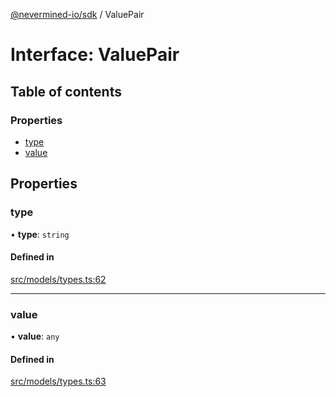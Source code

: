 [@nevermined-io/sdk](../code-reference.md) / ValuePair

# Interface: ValuePair

## Table of contents

### Properties

- [type](ValuePair.md#type)
- [value](ValuePair.md#value)

## Properties

### type

• **type**: `string`

#### Defined in

[src/models/types.ts:62](https://github.com/nevermined-io/sdk-js/blob/bb26f8ab/src/models/types.ts#L62)

---

### value

• **value**: `any`

#### Defined in

[src/models/types.ts:63](https://github.com/nevermined-io/sdk-js/blob/bb26f8ab/src/models/types.ts#L63)
